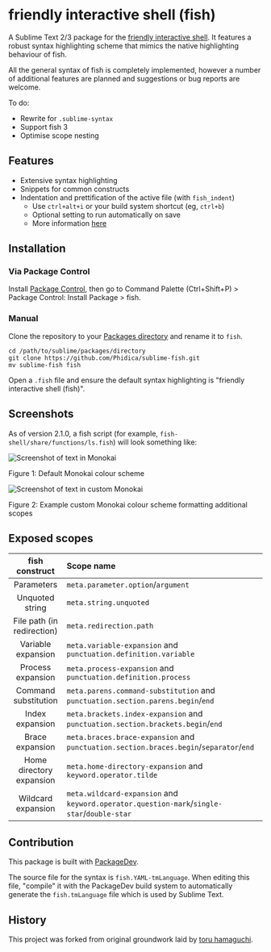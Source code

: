 friendly interactive shell (fish)
=================================

A Sublime Text 2/3 package for the [friendly interactive shell](https://github.com/fish-shell/fish-shell). It features a robust syntax highlighting scheme that mimics the native highlighting behaviour of fish.

All the general syntax of fish is completely implemented, however a number of additional features are planned and suggestions or bug reports are welcome.

To do:

- Rewrite for `.sublime-syntax`
- Support fish 3
- Optimise scope nesting

Features
--------

- Extensive syntax highlighting
- Snippets for common constructs
- Indentation and prettification of the active file (with `fish_indent`)
  - Use `ctrl+alt+i` or your build system shortcut (eg, `ctrl+b`)
  - Optional setting to run automatically on save
  - More information [here](Messages/news-2.3.0.md)

Installation
------------

### Via Package Control

Install [Package Control](https://packagecontrol.io), then go to Command Palette (Ctrl+Shift+P) > Package Control: Install Package > fish.

### Manual

Clone the repository to your [Packages directory](http://docs.sublimetext.info/en/latest/basic_concepts.html#the-packages-directory) and rename it to `fish`.

    cd /path/to/sublime/packages/directory
    git clone https://github.com/Phidica/sublime-fish.git
    mv sublime-fish fish

Open a `.fish` file and ensure the default syntax highlighting is "friendly interactive shell (fish)".

Screenshots
-----------

As of version 2.1.0, a fish script (for example, `fish-shell/share/functions/ls.fish`) will look something like:

![Screenshot of text in Monokai](https://imgur.com/UUrDBSl.png)

Figure 1: Default Monokai colour scheme

![Screenshot of text in custom Monokai](https://imgur.com/oX51Ku7.png)

Figure 2: Example custom Monokai colour scheme formatting additional scopes

Exposed scopes
--------------

| fish construct             | Scope name
| :------------:             | :----------
| Parameters                 | `meta.parameter.option`/`argument`
| Unquoted string            | `meta.string.unquoted`
| File path (in redirection) | `meta.redirection.path`
| Variable expansion         | `meta.variable-expansion` and `punctuation.definition.variable`
| Process expansion          | `meta.process-expansion` and `punctuation.definition.process`
| Command substitution       | `meta.parens.command-substitution` and `punctuation.section.parens.begin`/`end`
| Index expansion            | `meta.brackets.index-expansion` and `punctuation.section.brackets.begin`/`end`
| Brace expansion            | `meta.braces.brace-expansion` and `punctuation.section.braces.begin`/`separator`/`end`
| Home directory expansion   | `meta.home-directory-expansion` and `keyword.operator.tilde`
| Wildcard expansion         | `meta.wildcard-expansion` and `keyword.operator.question-mark`/`single-star`/`double-star`

Contribution
------------

This package is built with [PackageDev](https://github.com/SublimeText/PackageDev).

The source file for the syntax is `fish.YAML-tmLanguage`. When editing this file, "compile" it with the PackageDev build system to automatically generate the `fish.tmLanguage` file which is used by Sublime Text.

History
-------

This project was forked from original groundwork laid by [toru hamaguchi](https://github.com/toru-hamaguchi/sublime-fish-shell).
